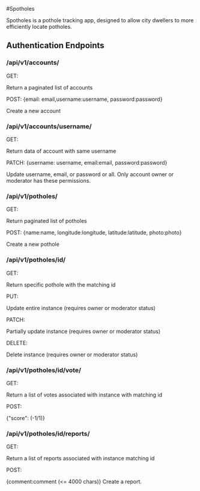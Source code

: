 #Spotholes

Spotholes is a pothole tracking app, designed to allow city dwellers to more efficiently locate potholes.

## Authentication Endpoints

### /api/v1/accounts/

GET:

Return a paginated list of accounts

POST: {email: email,username:username, password:password}

Create a new account

### /api/v1/accounts/username/

GET:

Return data of account with same username

PATCH: {username: username, email:email, password:password}

Update username, email, or password or all. Only account owner or moderator has these permissions.

### /api/v1/potholes/

GET:

Return paginated list of potholes

POST: {name:name, longitude:longitude, latitude:latitude, photo:photo}

Create a new pothole

### /api/v1/potholes/id/

GET:

Return specific pothole with the matching id

PUT:

Update entire instance
(requires owner or moderator status)


PATCH:

Partially update instance
(requires owner or moderator status)

DELETE:

Delete instance
(requires owner or moderator status)

### /api/v1/potholes/id/vote/

GET:

Return a list of votes associated with instance with matching id

POST:

{"score": (-1/1)}

### /api/v1/potholes/id/reports/

GET:

Return a list of reports associated with instance matching id

POST:

{comment:comment (<= 4000 chars)}
Create a report.




